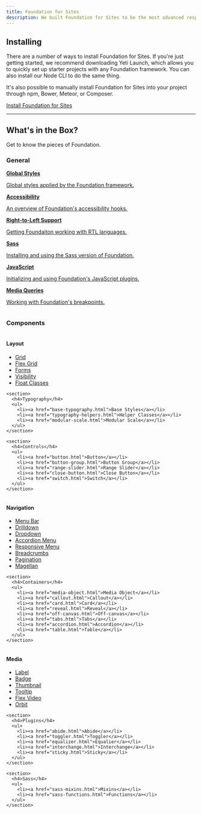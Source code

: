 ```yaml
---
title: Foundation for Sites
description: We built Foundation for Sites to be the most advanced responsive front-end framework in the world.
---
```


## Installing

There are a number of ways to install Foundation for Sites. If you're just getting started, we recommend downloading Yeti Launch, which allows you to quickly set up starter projects with any Foundation framework. You can also install our Node CLI to do the same thing.

It's also possible to manually install Foundation for Sites into your project through npm, Bower, Meteor, or Composer.

<a href="#" class="large button">Install Foundation for Sites</a>

---

## What's in the Box?

Get to know the pieces of Foundation.

### General

<div class="row up-1 medium-up-2 large-up-3 docs-big-index">
  <div class="column"><a href="global-styles.html">
    <strong>Global Styles</strong>
    <p>Global styles applied by the Foundation framework.</p>
  </a></div>
  <div class="column"><a href="accessibility.html">
    <strong>Accessibility</strong>
    <p>An overview of Foundation's accessibility hooks.</p>
  </a></div>
  <div class="column"><a href="rtl.html">
    <strong>Right-to-Left Support</strong>
    <p>Getting Foundaiton working with RTL languages.</p>
  </a></div>
  <div class="column"><a href="sass.html">
    <strong>Sass</strong>
    <p>Installing and using the Sass version of Foundation.</p>
  </a></div>
  <div class="column"><a href="javascript.html">
    <strong>JavaScript</strong>
    <p>Initializing and using Foundation's JavaScript plugins.</p>
  </a></div>
  <div class="column"><a href="media-queries.html">
    <strong>Media Queries</strong>
    <p>Working with Foundation's breakpoints.</p>
  </a></div>
</div>

### Components

<div class="row up-1 medium-up-3 docs-small-index">
  <div class="column">
    <section>
      <h4>Layout</h4>
      <ul>
        <li><a href="grid.html">Grid</a></li>
        <li><a href="flex-grid.html">Flex Grid</a></li>
        <li><a href="forms.html">Forms</a></li>
        <li><a href="visibility.html">Visibility</a></li>
        <li><a href="float-classes.html">Float Classes</a></li>
      </ul>
    </section>

    <section>
      <h4>Typography</h4>
      <ul>
        <li><a href="base-typography.html">Base Styles</a></li>
        <li><a href="typography-helpers.html">Helper Classes</a></li>
        <li><a href="modular-scale.html">Modular Scale</a></li>
      </ul>
    </section>

    <section>
      <h4>Controls</h4>
      <ul>
        <li><a href="button.html">Button</a></li>
        <li><a href="button-group.html">Button Group</a></li>
        <li><a href="range-slider.html">Range Slider</a></li>
        <li><a href="close-button.html">Close Button</a></li>
        <li><a href="switch.html">Switch</a></li>
      </ul>
    </section>
  </div>
  <div class="column">
    <section>
      <h4>Navigation</h4>
      <ul>
        <li><a href="menu-bar.html">Menu Bar</a></li>
        <li><a href="drilldown.html">Drilldown</a></li>
        <li><a href="dropdown.html">Dropdown</a></li>
        <li><a href="accordion-menu.html">Accordion Menu</a></li>
        <li><a href="responsive-menu.html">Responsive Menu</a></li>
        <li><a href="breadcrumbs.html">Breadcrumbs</a></li>
        <li><a href="pagination.html">Pagination</a></li>
        <li><a href="magellan.html">Magellan</a></li>
      </ul>
    </section>

    <section>
      <h4>Containers</h4>
      <ul>
        <li><a href="media-object.html">Media Object</a></li>
        <li><a href="callout.html">Callout</a></li>
        <li><a href="card.html">Card</a></li>
        <li><a href="reveal.html">Reveal</a></li>
        <li><a href="off-canvas.html">Off-canvas</a></li>
        <li><a href="tabs.html">Tabs</a></li>
        <li><a href="accordion.html">Accordion</a></li>
        <li><a href="table.html">Table</a></li>
      </ul>
    </section>
  </div>
  <div class="column">
    <section>
      <h4>Media</h4>
      <ul>
        <li><a href="label.html">Label</a></li>
        <li><a href="badge.html">Badge</a></li>
        <li><a href="thumbnail.html">Thumbnail</a></li>
        <li><a href="tooltip.html">Tooltip</a></li>
        <li><a href="flex-video.html">Flex Video</a></li>
        <li><a href="orbit.html">Orbit</a></li>
      </ul>
    </section>

    <section>
      <h4>Plugins</h4>
      <ul>
        <li><a href="abide.html">Abide</a></li>
        <li><a href="toggler.html">Toggler</a></li>
        <li><a href="equalizer.html">Equalier</a></li>
        <li><a href="interchange.html">Interchange</a></li>
        <li><a href="sticky.html">Sticky</a></li>
      </ul>
    </section>

    <section>
      <h4>Sass</h4>
      <ul>
        <li><a href="sass-mixins.html">Mixins</a></li>
        <li><a href="sass-functions.html">Functions</a></li>
      </ul>
    </section>
  </div>
</div>